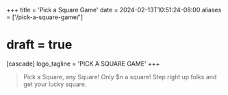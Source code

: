 +++
title = 'Pick a Square Game'
date = 2024-02-13T10:51:24-08:00
aliases = ['/pick-a-square-game/']
# draft = true
[cascade]
logo_tagline = 'PICK A SQUARE GAME'
+++

> Pick a Square, any Square! Only $_n_ a square! Step right up folks and get your lucky square.
